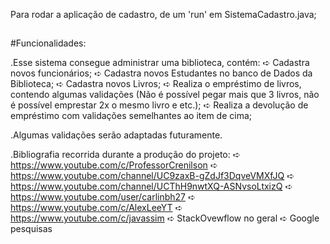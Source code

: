 Para rodar a aplicação de cadastro, de um 'run' em SistemaCadastro.java;

##

#Funcionalidades:

.Esse sistema consegue administrar uma biblioteca, contém:
    ➪ Cadastra novos funcionários;
    ➪ Cadastra novos Estudantes no banco de Dados da Biblioteca;
    ➪ Cadastra novos Livros;
    ➪ Realiza o empréstimo de livros, contendo algumas validações (Não é possível pegar mais que 3 livros, não é possível emprestar 2x o mesmo livro e etc.);
    ➪ Realiza a devolução de empréstimo com validações semelhantes ao item de cima;

.Algumas validações serão adaptadas futuramente.


.Bibliografia recorrida durante a produção do projeto:
    ➪ https://www.youtube.com/c/ProfessorCrenilson
    ➪ https://www.youtube.com/channel/UC9zaxB-gZdJf3DqveVMXfJQ
    ➪ https://www.youtube.com/channel/UCThH9nwtXQ-ASNvsoLtxizQ
    ➪ https://www.youtube.com/user/carlinbh27
    ➪ https://www.youtube.com/c/AlexLeeYT
    ➪ https://www.youtube.com/c/javassim
    ➪ StackOvewflow no geral
    ➪ Google pesquisas